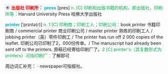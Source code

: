 ☀ <font color="red">**出版社 印刷所：**</font>
<font color="sky blue">**press**</font> [pres] 
<font color="#00b050">n. [C] 印刷和出版书籍的机构，即出版社，印刷所等：</font>Harvard University Press 哈佛大学出版社
           
<font color="sky blue">**printer**</font> [ˈprɪntə(r)]
<font color="#00b050">n. 1 [C] 印刷商；印刷工人；印刷公司：</font>book printer 书籍印刷商 / commercial printer 商业印刷公司 / master printer 熟练的印刷工人 / jobbing printer（英）零件印刷工 / The printer has run off 2 000 copies of the leaflet. 印刷公司已印制了2，000份传单。/ The manuscript had already been sent off to the printers. 原稿已经寄给印刷厂了。<font color="#00b050">2 [C] printer's（其复数形式为printers）可指印刷厂：</font>了解即可

周边词汇补充：
· newspaper可指报社。
